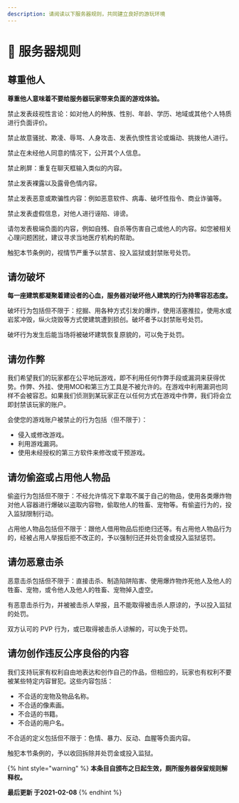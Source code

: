 ```yaml
---
description: 请阅读以下服务器规则，共同建立良好的游玩环境
---
```


# 📜 服务器规则

## 尊重他人

**尊重他人意味着不要给服务器玩家带来负面的游戏体验。**

禁止发表歧视性言论：如对他人的种族、性别、年龄、学历、地域或其他个人特质进行负面评价。

禁止故意骚扰、欺凌、辱骂、人身攻击、发表仇恨性言论或煽动、挑拨他人进行。

禁止在未经他人同意的情况下，公开其个人信息。

禁止刷屏：重复在聊天框输入类似的内容。

禁止发表裸露以及露骨色情内容。

禁止发表恶意或欺骗性内容：例如恶意软件、病毒、破坏性指令、商业诈骗等。

禁止发表虚假信息，对他人进行诬陷、诽谤。

请勿发表极端负面的内容，例如自残、自杀等伤害自己或他人的内容。如您被相关心理问题困扰，建议寻求当地医疗机构的帮助。

触犯本节条例的，视情节严重予以禁言、投入监狱或封禁账号处罚。

## 请勿破坏

**每一座建筑都凝聚着建设者的心血，服务器对破坏他人建筑的行为持零容忍态度。**

破坏行为包括但不限于：挖掘、用各种方式引发的爆炸，使用活塞推拉，使用水或岩浆冲毁，纵火烧毁等方式使建筑遭到损创。破坏者予以封禁账号处罚。

破坏行为发生后能当场将被破坏建筑恢复原貌的，可以免于处罚。

## 请勿作弊

我们希望我们的玩家都在公平地玩游戏，即不利用任何作弊手段或漏洞来获得优势。作弊、外挂、使用MOD和第三方工具是不被允许的。在游戏中利用漏洞也同样不会被容忍。如果我们侦测到某玩家正在以任何方式在游戏中作弊，我们将会立即封禁该玩家的账户。

会使您的游戏账户被禁止的行为包括（但不限于）：

* 侵入或修改游戏。
* 利用游戏漏洞。
* 使用未经授权的第三方软件来修改或干预游戏。

## 请勿偷盗或占用他人物品

偷盗行为包括但不限于：不经允许情况下拿取不属于自己的物品，使用各类爆炸物对他人容器进行爆破以盗取内容物，偷取他人的牲畜、宠物等。有偷盗行为的，投入监狱限制行动。

占用他人物品包括但不限于：跟他人借用物品后拒绝归还等。有占用他人物品行为的，经被占用人举报后拒不改正的，予以强制归还并处罚金或投入监狱惩罚。

## 请勿恶意击杀

恶意击杀包括但不限于：直接击杀、制造陷阱陷害、使用爆炸物炸死他人及他人的牲畜、宠物，或令他人及他人的牲畜、宠物掉入虚空。

有恶意击杀行为，并被被击杀人举报，且不能取得被击杀人原谅的，予以投入监狱的处罚。

双方认可的 PVP 行为，或已取得被击杀人谅解的，可以免于处罚。

## 请勿创作违反公序良俗的内容

我们支持玩家有权利自由地表达和创作自己的作品，但相应的，玩家也有权利不要被某些特定内容冒犯。这些内容包括：

* 不合适的宠物及物品名称。
* 不合适的像素画。
* 不合适的书籍。
* 不合适的用户名。

不合适的定义包括但不限于：色情、暴力、反动、血腥等负面内容。

触犯本节条例的，予以收回拆除并处罚金或投入监狱。

{% hint style="warning" %}
**本条目自颁布之日起生效，厕所服务器保留规则解释权。**

**最后更新 于2021-02-08**
{% endhint %}

